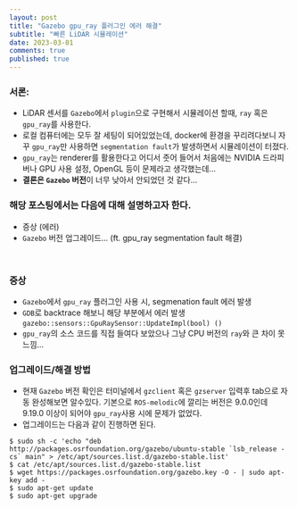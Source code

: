 ```yaml
---
layout: post
title: "Gazebo gpu_ray 플러그인 에러 해결"
subtitle: "빠른 LiDAR 시뮬레이션"
date: 2023-03-01
comments: true
published: true
---
```


### 서론:
+ LiDAR 센서를 `Gazebo`에서 `plugin`으로 구현해서 시뮬레이션 할때, `ray` 혹은 `gpu_ray`를 사용한다.
+ 로컬 컴퓨터에는 모두 잘 세팅이 되어있었는데, docker에 환경을 꾸리려다보니 자꾸 `gpu_ray`만 사용하면 `segmentation fault`가 발생하면서 시뮬레이션이 터졌다.
+ `gpu_ray`는 renderer를 활용한다고 어디서 줏어 들어서 처음에는 NVIDIA 드라피버나 GPU 사용 설정, OpenGL 등이 문제라고 생각했는데...
+ **결론은 `Gazebo` 버전**이 너무 낮아서 안되었던 것 같다...

### 해당 포스팅에서는 다음에 대해 설명하고자 한다.
+ 증상 (에러)
+ `Gazebo` 버전 업그레이드... (ft. gpu_ray segmentation fault 해결)

<br/>

### 증상
+ `Gazebo`에서 `gpu_ray` 플러그인 사용 시, segmenation fault 에러 발생
+ `GDB`로 backtrace 해보니 해당 부분에서 에러 발생 `gazebo::sensors::GpuRaySensor::UpdateImpl(bool) ()`
+ `gpu_ray`의 소스 코드를 직접 들여다 보았으나 그냥 CPU 버전의 `ray`와 큰 차이 못 느낌... 

### 업그레이드/해결 방법
+ 현재 `Gazebo` 버전 확인은 터미널에서 `gzclient` 혹은 `gzserver` 입력후 tab으로 자동 완성해보면 알수있다. 기본으로 `ROS-melodic`에 깔리는 버전은 9.0.0인데 9.19.0 이상이 되어야 `gpu_ray`사용 시에 문제가 없었다.
+ 업그레이드는 다음과 같이 진행하면 된다.

```shell
$ sudo sh -c 'echo "deb http://packages.osrfoundation.org/gazebo/ubuntu-stable `lsb_release -cs` main" > /etc/apt/sources.list.d/gazebo-stable.list'
$ cat /etc/apt/sources.list.d/gazebo-stable.list
$ wget https://packages.osrfoundation.org/gazebo.key -O - | sudo apt-key add -
$ sudo apt-get update
$ sudo apt-get upgrade
```
